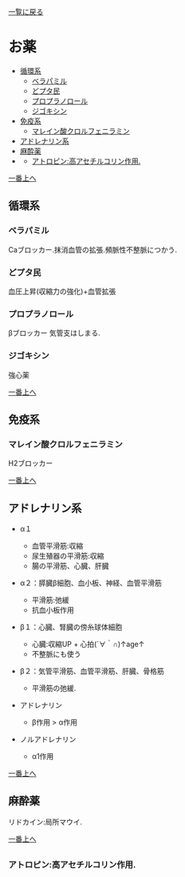 [一覧に戻る](../README.md)

# お薬

* [循環系](#循環系)
    * [ベラパミル](#ベラパミル)
    * [どプタ民](#どプタ民)
    * [プロプラノロール](#プロプラノロール)
    * [ジゴキシン](#ジゴキシン)
* [免疫系](#免疫系)
    * [マレイン酸クロルフェニラミン](#マレイン酸クロルフェニラミン)
* [アドレナリン系](#アドレナリン系)
* [麻酔薬](#麻酔薬)
* [](#)
    * [アトロピン:高アセチルコリン作用.](#アトロピン:高アセチルコリン作用.)


[一番上へ](#お薬)
## 循環系
### ベラパミル
Caブロッカー.抹消血管の拡張.頻脈性不整脈につかう.
### どプタ民
血圧上昇(収縮力の強化)+血管拡張
### プロプラノロール
βブロッカー
気管支はしまる.
### ジゴキシン
強心薬

[一番上へ](#お薬)
## 免疫系
### マレイン酸クロルフェニラミン
H2ブロッカー


[一番上へ](#お薬)
## アドレナリン系
* α１
    * 血管平滑筋:収縮
    * 尿生殖器の平滑筋:収縮
    * 腸の平滑筋、心臓、肝臓
* α２：膵臓β細胞、血小板、神経、血管平滑筋
    * 平滑筋:弛緩
    * 抗血小板作用
* β１：心臓、腎臓の傍糸球体細胞
    * 心臓:収縮UP + 心拍(´∀｀∩)↑age↑
    * 不整脈にも使う
* β２：気管平滑筋、血管平滑筋、肝臓、骨格筋
    * 平滑筋の弛緩.

* アドレナリン
    * β作用 > α作用
* ノルアドレナリン
    * α1作用

[一番上へ](#お薬)
## 麻酔薬
リドカイン:局所マウイ.

[一番上へ](#お薬)
##
### アトロピン:高アセチルコリン作用.